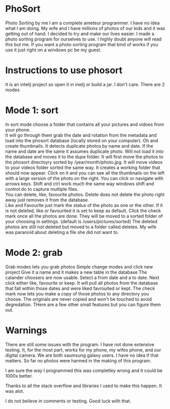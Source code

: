 # PhoSort
Photo Sorting by me
I am a complete ameteur programmer.  I have no idea what I am doing.  My wife and I have millions of photos of our kids and it was getting out of hand.  I decided to try and make our lives easier.  I made a photo sorting program for ourselves to use.  I highly doubt anyone will read this but me.  If you want a photo sorting program that kind of works if you use it just right on a windows pc be my guest.

# Instructions to use phosort
It is an intelij project so open it in inelij or build a jar.  I don't care.
There are 2 modes
# Mode 1: sort
In sort mode choose a folder that contains all your pictures and vidoes from your phone.  
It will go through them grab the date and rotation from the metadata and load into the phosort database (locally stored on your computer).  Oh and create thumbnails.  It detects duplicate photos by name and date.  If the name and date are the same it assumes duplicate photo.  Will not load it into the database and moves it to the dupe folder.
It will first move the photos to the phosort directoyry sorted by /year/month/photo.jpg.  It will move videos to your videos folder sorted the same way.
It creates a working folder that should now appear.  Click on it and you can see all the thumbnails on the left with a large version of the photo on the right.
You can click or navigate with arrows keys.  Shift and ctrl work much the same way windows shift and control do to capture multiple files.  
You can delete, like, favourite photos. 
Delete does not delete the photo right away just removes it from the database.  
Like and Favourite just mark the status of the photo as one or the other.  If it is not deleted, like or favourited it is set to keep as default.
Click the check mark once all the photos are done.  They will be moved to a sorted folder of your choosing in settings.  (default is /users/pictures/sorted)
The deleted photos are still not deleted but moved to a folder called deletes.  My wife was paranoid about deleting a file she did not want to.  

# Mode 2: grab
Grab modes lets you grab photos
Simple change modes and click new project
Give it a name and it makes a new table in the database
The calander choosers are now usable.  Select a from date and a to date.  Next click either like, favourite or keep.  It will pull all photos from the database that fall within those dates and were liked favrouited or kept.  The check mark now lets you make a copy of those photos to any directory you choose.  The originals are never copied and won't be touched to avoid degredation.  THere are a few other small features but you can figure them out.

# Warnings
There are still some issues with the program.  I have not done extensive testing.  It, for the most part, works for my phone, my wifes phone, and our digital camera.  We are both saumsung galaxy users.  I have no idea if that matters.
So far no photos were harmed in the making of this program.

I am sure the way I programmed this was completley wrong and it could be 1000x better.  

Thanks to all the stack overflow and libraries I used to make this happen.  It was alot.

I do not believe in comments or testing.  Good luck with that.
